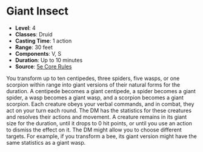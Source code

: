 # Giant Insect

- **Level**: 4
- **Classes**: Druid
- **Casting Time**: 1 action
- **Range**: 30 feet
- **Components**: V, S
- **Duration**: Up to 10 minutes
- **Source**: [5e Core Rules](http://dnd.wizards.com/articles/features/systems-reference-document-srd)

You transform up to ten centipedes, three spiders, five wasps, or one scorpion within range into giant versions of their natural forms for the duration. A centipede becomes a giant centipede, a spider becomes a giant spider, a wasp becomes a giant wasp, and a scorpion becomes a giant scorpion. Each creature obeys your verbal commands, and in combat, they act on your turn each round. The DM has the statistics for these creatures and resolves their actions and movement. A creature remains in its giant size for the duration, until it drops to 0 hit points, or until you use an action to dismiss the effect on it. The DM might allow you to choose different targets. For example, if you transform a bee, its giant version might have the same statistics as a giant wasp.

